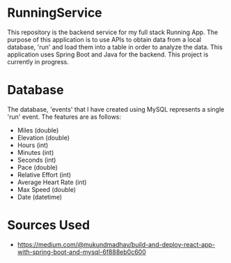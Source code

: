 # RunningService
This repository is the backend service for my full stack Running App. The purpose of this application is to use APIs to obtain data from a 
local database, 'run' and load them into a table in order to analyze the data. This application uses Spring Boot and Java for the backend. This project is
currently in progress. 

# Database

The database, 'events' that I have created using MySQL represents a single 'run' event. The features are as follows: 
  * Miles (double) 
  * Elevation (double)
  * Hours (int)
  * Minutes (int)
  * Seconds (int)
  * Pace (double)
  * Relative Effort (int)
  * Average Heart Rate (int)
  * Max Speed (double)
  * Date (datetime)
  

# Sources Used

* https://medium.com/@mukundmadhav/build-and-deploy-react-app-with-spring-boot-and-mysql-6f888eb0c600

